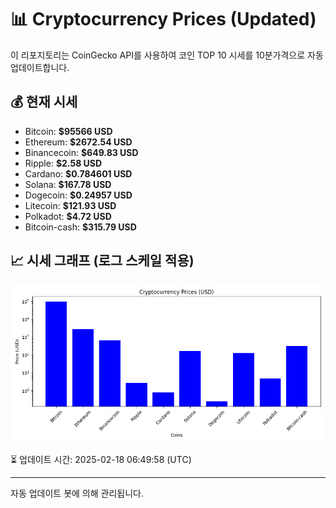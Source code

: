 
# 📊 Cryptocurrency Prices (Updated)

이 리포지토리는 CoinGecko API를 사용하여 코인 TOP 10 시세를 10분가격으로 자동 업데이트합니다.

## 💰 현재 시세
- Bitcoin: **$95566 USD**
- Ethereum: **$2672.54 USD**
- Binancecoin: **$649.83 USD**
- Ripple: **$2.58 USD**
- Cardano: **$0.784601 USD**
- Solana: **$167.78 USD**
- Dogecoin: **$0.24957 USD**
- Litecoin: **$121.93 USD**
- Polkadot: **$4.72 USD**
- Bitcoin-cash: **$315.79 USD**

## 📈 시세 그래프 (로그 스케일 적용)
![Crypto Prices](crypto_prices.png)

⏳ 업데이트 시간: 2025-02-18 06:49:58 (UTC)

---
자동 업데이트 봇에 의해 관리됩니다.

